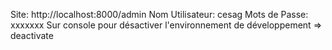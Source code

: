 Site: http://localhost:8000/admin 
Nom Utilisateur: cesag
Mots de Passe: xxxxxxx
Sur console pour désactiver l'environnement de développement => deactivate
